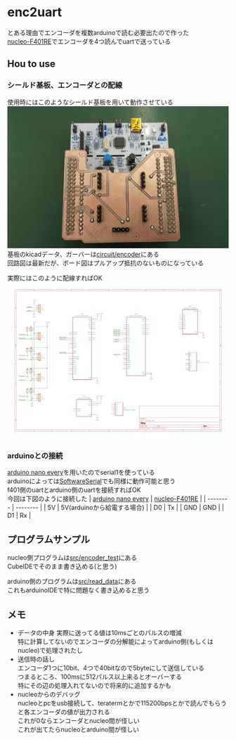 # enc2uart
とある理由でエンコーダを複数arduinoで読む必要出たので作った  
[nucleo-F401RE](https://akizukidenshi.com/catalog/g/gM-07723/)でエンコーダを4つ読んでuartで送っている  

## Hou to use  
### シールド基板、エンコーダとの配線
使用時にはこのようなシールド基板を用いて動作させている  
![](https://raw.githubusercontent.com/yoshiko-kulala/enc2uart/master/img/img01.png)  
基板のkicadデータ、ガーバーは[circuit/encoder](https://github.com/yoshiko-kulala/enc2uart/tree/master/circuit/encoder)にある  
回路図は最新だが、ボード図はプルアップ抵抗のないものになっている  

実際にはこのように配線すればOK  
![](https://raw.githubusercontent.com/yoshiko-kulala/enc2uart/master/img/img02.png)  

### arduinoとの接続  
[arduino nano every](https://akizukidenshi.com/catalog/g/gM-14848/)を用いたのでserial1を使っている  
arduinoによっては[SoftwareSerial](http://www.musashinodenpa.com/arduino/ref/index.php?f=1&pos=120)でも同様に動作可能と思う  
f401側のuartとarduino側のuartを接続すればOK  
今回は下図のように接続した
| [arduino nano every](https://akizukidenshi.com/catalog/g/gM-14848/) | [nucleo-F401RE](https://akizukidenshi.com/catalog/g/gM-07723/) |
| -------- | -------- |
| 5V | 5V(arduinoから給電する場合) |
| D0 | Tx |
| GND | GND |
| D1 | Rx |

## プログラムサンプル
nucleo側プログラムは[src/encoder_test](https://github.com/yoshiko-kulala/enc2uart/tree/master/src/encoder_test)にある  
CubeIDEでそのまま書き込める(と思う)  

arduino側のプログラムは[src/read_data](https://github.com/yoshiko-kulala/enc2uart/tree/master/src/read_data)にある  
これもarduinoIDEで特に問題なく書き込めると思う  

## メモ
- データの中身
実際に送ってる値は10msごとのパルスの増減  
特に計算してないのでエンコーダの分解能によってarduino側(もしくはnucleo)で処理されたし  
- 送信時の話し  
エンコーダ1つに10bit、4つで40bitなので5byteにして送信している  
つまるところ、100msに512パルス以上来るとオーバーする  
特にその辺の処理入れてないので将来的に追加するかも  
- nucleoからのデバッグ  
nucleoとpcをusb接続して、teratermとかで115200bpsとかで読んでもらうと各エンコーダの値が出力される  
これが0ならエンコーダとnucleo間が怪しい  
これが出てたらnucleoとarduino間が怪しい  